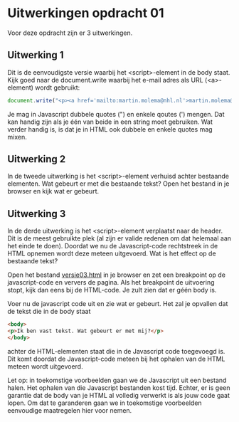 # Uitwerkingen opdracht 01

Voor deze opdracht zijn er 3 uitwerkingen.

## Uitwerking 1
Dit is de eenvoudigste versie waarbij het &lt;script>-element in de body staat. Kijk goed naar de document.write waarbij
het e-mail adres als URL (&lt;a>-element) wordt gebruikt:

```javascript
document.write("<p><a href='mailto:martin.molema@nhl.nl'>martin.molema@nhl.nl</a></p>");
```
Je mag in Javascript dubbele quotes (") en enkele qoutes (') mengen. Dat kan handig zijn als je één van beide in een
string moet gebruiken. Wat verder handig is, is dat je in HTML ook dubbele en enkele quotes mag mixen.

## Uitwerking 2
In de tweede uitwerking is het &lt;script>-element verhuisd achter bestaande elementen. Wat gebeurt er met die bestaande
tekst? Open het bestand in je browser en kijk wat er gebeurt.

## Uitwerking 3
In de derde uitwerking is het &lt;script>-element verplaatst naar de header. Dit is de meest gebruikte plek (al zijn 
er valide redenen om dat helemaal aan het einde te doen). Doordat we nu de Javascript-code rechtstreek in de HTML
opnemen wordt deze meteen uitgevoerd. Wat is het effect op de bestaande tekst?

Open het bestand [versie03.html](versie03.html)  in je browser en zet een breakpoint op de javascript-code en ververs
de pagina. Als het breakpoint de uitvoering stopt, kijk dan eens bij de HTML-code. Je zult zien dat er géén body is.

Voer nu de javascript code uit en zie wat er gebeurt. Het zal je opvallen dat de tekst die in de body staat
```html
<body>
<p>Ik ben vast tekst. Wat gebeurt er met mij?</p>
</body>
```
achter de HTML-elementen staat die in de Javascript code toegevoegd is. Dit komt doordat de Javascript-code meteen bij het
ophalen van de HTML meteen wordt uitgevoerd.

Let op: in toekomstige voorbeelden gaan we de Javascript uit een bestand halen. Het ophalen van die Javascript bestanden
kost tijd. Echter, er is geen garantie dat de body van je HTML al volledig verwerkt is als jouw code gaat lopen. Om 
dat te garanderen gaan we in toekomstige voorbeelden eenvoudige maatregelen hier voor nemen. 

